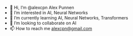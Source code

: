 - 👋 Hi, I’m @alexcpn Alex Punnen
- 👀 I’m interested in AI, Neural Networks
- 🌱 I’m currently learning AI, Neural Networks, Transformers
- 💞️ I’m looking to collaborate on AI
- 📫 How to reach me alexcpn@gmail.com

<!---
alexcpn/alexcpn is a ✨ special ✨ repository because its `README.md` (this file) appears on your GitHub profile.
You can click the Preview link to take a look at your changes.
--->
